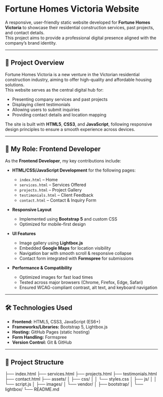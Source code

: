# Fortune Homes Victoria Website

A responsive, user-friendly static website developed for **Fortune Homes Victoria** to showcase their residential construction services, past projects, and contact details.  
This project aims to provide a professional digital presence aligned with the company’s brand identity.

---

## 📌 Project Overview

Fortune Homes Victoria is a new venture in the Victorian residential construction industry, aiming to offer high-quality and affordable housing solutions.  
This website serves as the central digital hub for:
- Presenting company services and past projects
- Displaying client testimonials
- Allowing users to submit inquiries
- Providing contact details and location mapping

The site is built with **HTML5**, **CSS3**, and **JavaScript**, following responsive design principles to ensure a smooth experience across devices.

---

## 🎯 My Role: Frontend Developer

As the **Frontend Developer**, my key contributions include:

- **HTML/CSS/JavaScript Development** for the following pages:
  - `index.html` – Home  
  - `services.html` – Services Offered  
  - `projects.html` – Project Gallery  
  - `testimonials.html` – Client Feedback  
  - `contact.html` – Contact & Inquiry Form  

- **Responsive Layout**
  - Implemented using **Bootstrap 5** and custom CSS
  - Optimized for mobile-first design

- **UI Features**
  - Image gallery using **Lightbox.js**
  - Embedded **Google Maps** for location visibility
  - Navigation bar with smooth scroll & responsive collapse
  - Contact form integrated with **Formspree** for submissions

- **Performance & Compatibility**
  - Optimized images for fast load times
  - Tested across major browsers (Chrome, Firefox, Edge, Safari)
  - Ensured WCAG-compliant contrast, alt text, and keyboard navigation

---

## 🛠️ Technologies Used

- **Frontend:** HTML5, CSS3, JavaScript (ES6+)
- **Frameworks/Libraries:** Bootstrap 5, Lightbox.js
- **Hosting:** GitHub Pages (static hosting)
- **Form Handling:** Formspree
- **Version Control:** Git & GitHub

---

## 📂 Project Structure

├── index.html
├── services.html
├── projects.html
├── testimonials.html
├── contact.html
├── assets/
│ ├── css/
│ │ └── styles.css
│ ├── js/
│ │ └── script.js
│ ├── images/
│ └── vendor/
│ ├── bootstrap/
│ └── lightbox/
└── README.md


